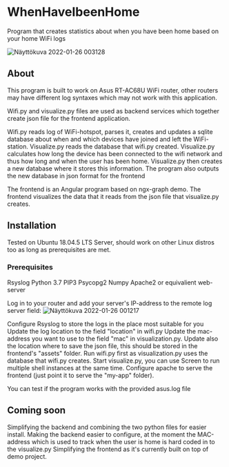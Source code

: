 # WhenHaveIbeenHome
Program that creates statistics about when you have been home based on your home WiFi logs

![Näyttökuva 2022-01-26 003128](https://user-images.githubusercontent.com/25725660/151070741-a6273f3f-fcdb-400b-baae-c3afe96dcff8.png)


## About

This program is built to work on Asus RT-AC68U WiFi router, other routers may have different log syntaxes which may not work with this application.

Wifi.py and visualize.py files are used as backend services which together create json file for the frontend application.

Wifi.py reads log of WiFi-hotspot, parses it, creates and updates a sqlite database about when and which devices have joined and left the WiFi-station.
Visualize.py reads the database that wifi.py created. Visualize.py calculates how long the device has been connected to the wifi network and thus how long and when the user has been home. Visualize.py then creates a new database where it stores this information. The program also outputs the new database in json format for the frontend

The frontend is an Angular program based on ngx-graph demo. The frontend visualizes the data that it reads from the json file that visualize.py creates.

## Installation
Tested on Ubuntu 18.04.5 LTS Server, should work on other Linux distros too as long as prerequisites are met.
### Prerequisites
Rsyslog
Python 3.7
PIP3
Psycopg2
Numpy
Apache2 or equivalient web-server

Log in to your router and add your server's IP-address to the remote log server field:
![Näyttökuva 2022-01-26 001217](https://user-images.githubusercontent.com/25725660/151068657-9237b3b5-1865-4a8f-8a9c-8798b4c93641.png)

Configure Rsyslog to store the logs in the place most suitable for you
Update the log location to the field "location" in wifi.py
Update the mac-address you want to use to the field "mac" in visualization.py. Update also the location where to save the json file, this should be stored in the frontend's "assets" folder.
Run wifi.py first as visualization.py uses the database that wifi.py creates.
Start visualize.py, you can use Screen to run multiple shell instances at the same time.
Configure apache to serve the frontend (just point it to serve the "my-app" folder).

You can test if the program works with the provided asus.log file

## Coming soon
Simplifying the backend and combining the two python files for easier install.
Making the backend easier to configure, at the moment the MAC-address which is used to track when the user is home is hard coded in to the visualize.py
Simplifying the frontend as it's currently built on top of demo project.
